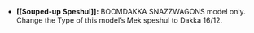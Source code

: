 - **[[Souped-up Speshul]]:** BOOMDAKKA SNAZZWAGONS model only. Change the Type of this model’s Mek speshul to Dakka 16/12.